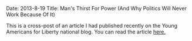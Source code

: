 Date: 2013-8-19
Title: Man's Thirst For Power (And Why Politics Will Never Work Because Of It)

This is a cross-post of an article I had published recently on the Young Americans for Liberty national blog. You can read the article [here.](http://www.yaliberty.org/posts/mans-thirst-for-power-and-why-politics-will-never-work-because-of-it)
